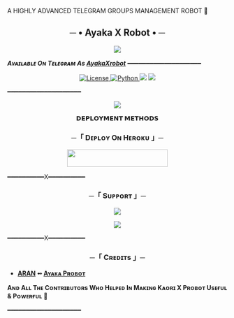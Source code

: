 A HIGHLY ADVANCED TELEGRAM GROUPS MANAGEMENT ROBOT 🤖

<h2 align="center">
    ─ • Ayaka X Robot • ─
</h2>

<p align="center">
  <img src="https://telegra.ph/file/af10c54a98f0d6cd79714.jpg">
</p>

_**Aᴠᴀɪʟᴀʙʟᴇ Oɴ Tᴇʟᴇɢʀᴀᴍ As [AyakaXrobot](http://t.me/AyakaXRobot)**_
━━━━━━━━━━━━━━━━━━━━

<p align="center">
<a href="https://github.com/Aran-Sama/AyakaRobot/blob/master/LICENSE"> <img src="https://img.shields.io/badge/License-MIT-red?style=for-the-badge" alt="License" /> </a>
<a href="https://www.python.org/"> <img src="https://img.shields.io/badge/Written%20in-Python-red?style=for-the-badge&logo=python" alt="Python" /> </a>
<a href="https://pypi.org/project/Telethon/"> <img src="https://img.shields.io/pypi/v/telethon?color=red&label=telethon&logo=python&logoColor=blue&style=for-the-badge" /></a>
<a href="https://pypi.org/project/Pyrogram/"> <img src="https://img.shields.io/pypi/v/pyrogram?color=red&label=pyrogram&logo=python&logoColor=blue&style=for-the-badge" /></a>
</p>

━━━━━━━━━━━━━━━━━━━━

<p align="center">
  <img src="https://telegra.ph/file/93b835b55a985b7240125.jpg">
</p>

<p align="center">
<b>𝗗𝗘𝗣𝗟𝗢𝗬𝗠𝗘𝗡𝗧 𝗠𝗘𝗧𝗛𝗢𝗗𝗦</b>
</p>

<h3 align="center">
    ─「 Dᴇᴩʟᴏʏ Oɴ Hᴇʀᴏᴋᴜ 」─
</h3>

<p align="center"><a href="https://dashboard.heroku.com/new?template=https://github.com/Aran-Sama/AyakaRobot"> <img src="https://img.shields.io/badge/Deploy%20On%20Heroku-orange?style=for-the-badge&logo=heroku" width="230" height="39.45"/></a></p>

━━━━━━━━━━X━━━━━━━━━━

<h3 align="center">
    ─「 Sᴜᴩᴩᴏʀᴛ 」─
</h3>

<p align="center">
<a href="https://telegram.me/Mysticbots_support"><img src="https://img.shields.io/badge/-Support%20Group-red.svg?style=for-the-badge&logo=Telegram"></a>
</p>
<p align="center">
<a href="https://telegram.me/KaoriXupdates"><img src="https://img.shields.io/badge/-Update%20Channel-red.svg?style=for-the-badge&logo=Telegram"></a>
</p>

━━━━━━━━━━X━━━━━━━━━━

<h3 align="center">
    ─「 Cʀᴇᴅɪᴛs 」─
</h3>

- <b>[ARAN](https://github.com/Aran-Sama)  ➻  [Aʏᴀᴋᴀ Pʀᴏʙᴏᴛ](https://github.com/Aran-Sama/AyakaRobot) </b>
 
<b>Aɴᴅ Aʟʟ Tʜᴇ Cᴏɴᴛʀɪʙᴜᴛᴏʀs Wʜᴏ Hᴇʟᴩᴇᴅ Iɴ Mᴀᴋɪɴɢ Kᴀᴏʀɪ X Pʀᴏʙᴏᴛ Usᴇғᴜʟ & Pᴏᴡᴇʀғᴜʟ 🖤 </b>

━━━━━━━━━━━━━━━━━━━━
